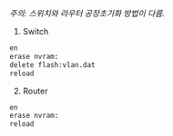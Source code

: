 *주의: 스위치와 라우터 공장초기화 방법이 다름.*

1. Switch
```bash
en
erase nvram:
delete flash:vlan.dat
reload
```

2. Router
```bash
en
erase nvram:
reload
```
